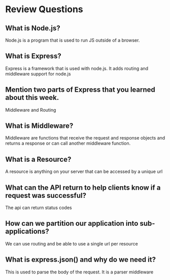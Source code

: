 # Review Questions

## What is Node.js?

Node.js is a program that is used to run JS outside of a browser. 

## What is Express?

Express is a framework that is used with node.js. It adds routing and middleware support for node.js

## Mention two parts of Express that you learned about this week.

Middleware and Routing

## What is Middleware?

Middleware are functions that receive the request and response objects and returns a response or can call another middleware function. 

## What is a Resource?

A resource is anything on your server that can be accessed by a unique url

## What can the API return to help clients know if a request was successful?

The api can return status codes

## How can we partition our application into sub-applications?

We can use routing and be able to use a single url per resource

## What is express.json() and why do we need it?

This is used to parse the body of the request. It is a parser middleware 